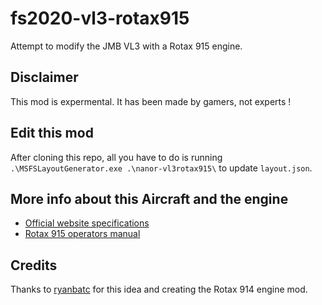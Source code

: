 
# fs2020-vl3-rotax915

Attempt to modify the JMB VL3 with a Rotax 915 engine.

## Disclaimer

This mod is expermental. It has been made by gamers, not experts !

## Edit this mod

After cloning this repo, all you have to do is running `.\MSFSLayoutGenerator.exe .\nanor-vl3rotax915\` to update `layout.json`.

## More info about this Aircraft and the engine

* [Official website specifications](https://www.jmbaircraft.com/aircraft)
* [Rotax 915 operators manual](http://www.aviagamma.ru/om915is-0-0.pdf)

## Credits

Thanks to [ryanbatc](https://forums.flightsimulator.com/u/ryanbatc) for this idea and creating the Rotax 914 engine mod.